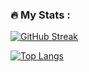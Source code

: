 ### :fire: My Stats :
[![GitHub Streak](https://github-readme-streak-stats.herokuapp.com?user=MariaSchoinaki&theme=radical)](https://git.io/streak-stats)

<!--![Anurag's GitHub stats](https://github-readme-stats.vercel.app/api?username=MariaSchoinaki&show_icons=true&theme=radical)-->

[![Top Langs](https://github-readme-stats.vercel.app/api/top-langs/?username=MariaSchoinaki&layout=compact&theme=radical)](https://github.com/anuraghazra/github-readme-stats)

<img src="https://komarev.com/ghpvc/?username=MariaSchoinaki&style=flat-square&color=blue" alt=""/>

